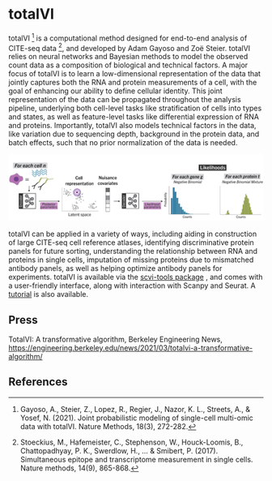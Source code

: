 # totalVI

totalVI [^ref1] is a computational method designed for end-to-end analysis of CITE-seq data [^ref2], and developed by Adam Gayoso and Zoë Steier. totalVI relies on neural networks and Bayesian methods to model the observed count data as a composition of biological and technical factors. A major focus of totalVI is to learn a low-dimensional representation of the data that jointly captures both the RNA and protein measurements of a cell, with the goal of enhancing our ability to define cellular identity. This joint representation of the data can be propagated throughout the analysis pipeline, underlying both cell-level tasks like stratification of cells into types and states, as well as feature-level tasks like differential expression of RNA and proteins. Importantly, totalVI also models technical factors in the data, like variation due to sequencing depth, background in the protein data, and batch effects, such that no prior normalization of the data is needed.

![totalvi_figure](../images/totalvi.png)

totalVI can be applied in a variety of ways, including aiding in construction of large CITE-seq cell reference atlases, identifying discriminative protein panels for future sorting, understanding the relationship between RNA and proteins in single cells, imputation of missing proteins due to mismatched antibody panels, as well as helping optimize antibody panels for experiments. totalVI is available via the [scvi-tools package](https://scvi-tools.org/) , and comes with a user-friendly interface, along with interaction with Scanpy and Seurat. A [tutorial](https://docs.scvi-tools.org/en/stable/) is also available.

## Press

TotalVI: A transformative algorithm, Berkeley Engineering News, https://engineering.berkeley.edu/news/2021/03/totalvi-a-transformative-algorithm/

## References

[^ref1]: Gayoso, A., Steier, Z., Lopez, R., Regier, J., Nazor, K. L., Streets, A., & Yosef, N. (2021). Joint probabilistic modeling of single-cell multi-omic data with totalVI. Nature Methods, 18(3), 272-282.
[^ref2]: Stoeckius, M., Hafemeister, C., Stephenson, W., Houck-Loomis, B., Chattopadhyay, P. K., Swerdlow, H., … & Smibert, P. (2017). Simultaneous epitope and transcriptome measurement in single cells. Nature methods, 14(9), 865-868.
